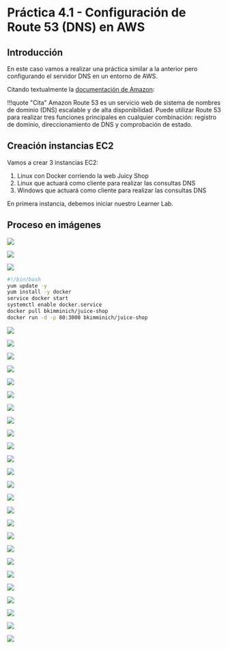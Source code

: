 # Práctica 4.1 - Configuración de Route 53 (DNS) en AWS

## Introducción
En este caso vamos a realizar una práctica similar a la anterior pero configurando el servidor DNS en un entorno de AWS.

Citando textualmente la [documentación de Amazon](https://docs.aws.amazon.com/es_es/Route53/latest/DeveloperGuide/Welcome.html):

!!!quote "Cita"
    Amazon Route 53 es un servicio web de sistema de nombres de dominio (DNS) escalable y de alta disponibilidad. Puede utilizar Route 53 para realizar tres funciones principales en cualquier combinación: registro de dominio, direccionamiento de DNS y comprobación de estado. 


## Creación instancias EC2

Vamos a crear 3 instancias EC2:

1. Linux con Docker corriendo la web Juicy Shop
2. Linux que actuará como cliente para realizar las consultas DNS
3. Windows que actuará como cliente para realizar las consultas DNS

En primera instancia, debemos iniciar nuestro Learner Lab.


## Proceso en imágenes

![](./img/route53_1.png)

![](./img/route53_2.png)

![](./img/route53_3.png)

```bash title="Código"
#!/bin/bash 
yum update -y 
yum install -y docker 
service docker start 
systemctl enable docker.service
docker pull bkimminich/juice-shop 
docker run -d -p 80:3000 bkimminich/juice-shop
```

![](./img/route53_4.png)

![](./img/route53_5.png)

![](./img/route53_6.png)

![](./img/route53_7.png)

![](./img/route53_8.png)

![](./img/route53_9.png)

![](./img/route53_10.png)

![](./img/route53_11.png)

![](./img/route53_12.png)

![](./img/route53_13.png)

![](./img/route53_14.png)

![](./img/route53_15.png)

![](./img/route53_16.png)

![](./img/route53_17.png)

![](./img/route53_18.png)

![](./img/route53_19.png)

![](./img/route53_20.png)

![](./img/route53_22.png)

![](./img/route53_21.png)

![](./img/route53_23.png)

![](./img/route53_24.png)

![](./img/route53_25.png)

![](./img/route53_26.png)

![](./img/route53_27.png)

![](./img/route53_28.png)